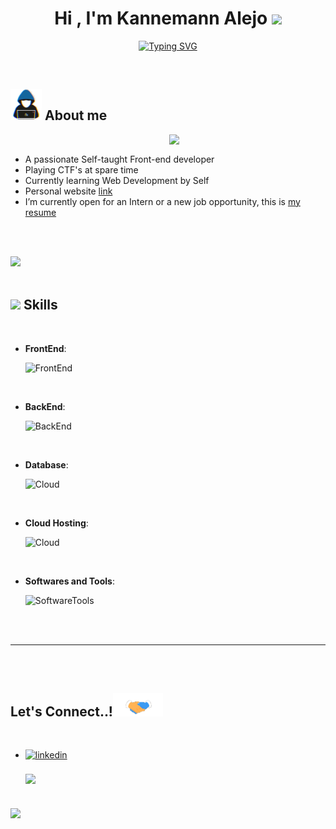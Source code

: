 <h1 align="center"><b>Hi , I'm Kannemann Alejo </b><img src="https://media.giphy.com/media/hvRJCLFzcasrR4ia7z/giphy.gif" width="35"></h1>
<p align="center">
  <a href="https://git.io/typing-svg"><img src="https://readme-typing-svg.herokuapp.com?font=Lobster&size=45&pause=1000&random=false&width=450&height=70&lines=BackEnd+Developer;FrontEnd+Developer;FullStack+Developer" alt="Typing SVG" /></a>
</p>


<br>



	
## <picture><img src = "https://github.com/0xAbdulKhalid/0xAbdulKhalid/raw/main/assets/mdImages/about_me.gif" width = 50px></picture> **About me**

<picture> <img align="right" src="https://img.freepik.com/vector-gratis/hacker-que-opera-ilustracion-icono-historieta-ordenador-portatil-concepto-icono-tecnologia-aislado-estilo-dibujos-animados-plana_138676-2387.jpg?w=740&t=st=1701274591~exp=1701275191~hmac=94f5e929e7451a2d71060c6d9ee8f82fb5faec9e6ce7c1fc6447c9a6215bd404" width = 250px></picture>

<br>

- A passionate Self-taught Front-end developer
- Playing CTF's at spare time
- Currently learning Web Development by Self
- Personal website [link](https://www.0xabdulkhalid.ml)
- I’m currently open for an Intern or a new job opportunity, this is [my resume](https://read.cv/0xabdulkhalid)

<br><br>

<img src="https://user-images.githubusercontent.com/73097560/115834477-dbab4500-a447-11eb-908a-139a6edaec5c.gif"><br><br>

## <img src="https://media2.giphy.com/media/QssGEmpkyEOhBCb7e1/giphy.gif?cid=ecf05e47a0n3gi1bfqntqmob8g9aid1oyj2wr3ds3mg700bl&rid=giphy.gif" width ="25"><b> Skills</b>
<br>

<p align="center">

- **FrontEnd**:

    ![FrontEnd](https://skillicons.dev/icons?i=html,css,js,react,vite,sass,tailwind)

<br>

- **BackEnd**:

    ![BackEnd](https://skillicons.dev/icons?i=java,hibernate,maven,spring)

<br>

- **Database**:

    ![Cloud](https://skillicons.dev/icons?i=mongodb,mysql)
    
   
<br>

- **Cloud Hosting**:

    ![Cloud](https://skillicons.dev/icons?i=aws,planetscale,vercel)
    

<br>

- **Softwares and Tools**:

    ![SoftwareTools](https://skillicons.dev/icons?i=docker,figma,github,gitlab,idea,linux,nginx,postman,regex,vscode,bash)

</p>

<br>
<br>

-----

<br>
<br>

## <b> Let's Connect..!</b><img src="https://github.com/0xAbdulKhalid/0xAbdulKhalid/raw/main/assets/mdImages/handshake.gif" width ="80">
<br>
<div align='left'>

<ul>

<li>
<a href="https://www.linkedin.com/in/alejo-kannemann-10b58b191/" target="_blank">
<img src="https://img.shields.io/badge/linkedin:  Alejo Kannemann-%2300acee.svg?color=405DE6&style=for-the-badge&logo=linkedin&logoColor=white" alt=linkedin style="margin-bottom: 5px;"/>
</a>
</li>

<br>

<a href="mailto:alejokannemann@gmail.com" target="_blank">
<img src="https://img.shields.io/badge/gmail:  ALEJO KANNEMANN-%23EA4335.svg?style=for-the-badge&logo=gmail&logoColor=white" t=mail style="margin-bottom: 5px;" />
</a>
	
</ul>
</div>

<br>
<img src="https://user-images.githubusercontent.com/73097560/115834477-dbab4500-a447-11eb-908a-139a6edaec5c.gif">
<br>
